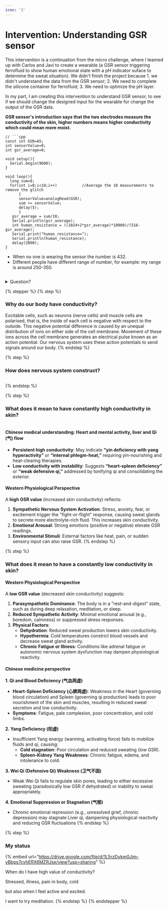 ```yaml
---
icon: '2'
---
```


# Intervention: Understanding GSR sensor

This intervention is a continuation from the micro challenge, where I teamed up with Carlos and Javi to create a wearable (a GSR sensor triggering ferrofluid to show human emotional state with  a pH indicator suface to determine the sweat situation).  We didn't finish the project because 1. we didn't understand the data from the GSR sensor; 2. We need to complete the silicone container for ferrofluid; 3. We need to optimize the pH layer.

In my part, I am creating this intervention to understand GSR sensor, to see if we should change the designed input for the wearable for change the output of the GSR data.

**GSR sensor's introduction says that the two electrodes measure the conductivity of the skin, higher numbers means higher conductivity which could mean more moist.**&#x20;

````
// ```cpp
const int GSR=A5;
int sensorValue=0;
int gsr_average=0;

void setup(){
  Serial.begin(9600);
}

void loop(){
  long sum=0;
  for(int i=0;i<10;i++)           //Average the 10 measurements to remove the glitch
      {
      sensorValue=analogRead(GSR);
      sum += sensorValue;
      delay(5);
      }
   gsr_average = sum/10;
   Serial.println(gsr_average);
   int human_resistance = ((1024+2*gsr_average)*10000)/(516-gsr_average);
   Serial.print("human_resistance=");
   Serial.println(human_resistance);
   delay(2000);
}

````

* When no one is wearing the sensor the number is 432.
* Different people have different range of number, for example: my range is around 250-350.

<figure><img src="../../../.gitbook/assets/Screenshot 2025-02-12 152127.png" alt=""><figcaption></figcaption></figure>

<details>

<summary>Question?</summary>

Does the sensor tell emotion?

Some people always have sweat in hand, Some people don't.

</details>

{% stepper %}
{% step %}
### Why do our body have conductivity?

Excitable cells, such as neurons (nerve cells) and muscle cells are polarised, that is, the inside of each cell is negative with respect to the outside. This negative potential difference is caused by an unequal distribution of ions on either side of the cell membrane. Movement of these ions across the cell membrane generates an electrical pulse known as an action potential. Our nervous system uses these action potentials to send signals around our body.
{% endstep %}

{% step %}
### How does nervous system construct?

<figure><img src="../../../.gitbook/assets/Screenshot 2025-02-12 155135.png" alt=""><figcaption></figcaption></figure>
{% endstep %}

{% step %}
### What does it mean to have constantly high conductivity in skin?

<figure><img src="../../../.gitbook/assets/Screenshot 2025-02-07 113827.png" alt=""><figcaption></figcaption></figure>

#### Chinese medical understanding: Heart and mental activity, liver and Qi  (气) flow

* **Persistent high conductivity**: May indicate **“yin deficiency with yang hyperactivity”** or **“internal phlegm-heat,”** requiring yin-nourishing and heat-clearing therapies.
* **Low conductivity with instability**: Suggests **“heart-spleen deficiency”** or **“weak defensive qi,”** addressed by tonifying qi and consolidating the exterior.

#### **Western Physiological Perspective**

A **high GSR value** (increased skin conductivity) reflects:

1. **Sympathetic Nervous System Activation**: Stress, anxiety, fear, or excitement trigger the "fight-or-flight" response, causing sweat glands to secrete more electrolyte-rich fluid. This increases skin conductivity.
2. **Emotional Arousal**: Strong emotions (positive or negative) elevate GSR readings.
3. **Environmental Stimuli**: External factors like heat, pain, or sudden sensory input can also raise GSR.
{% endstep %}

{% step %}
### What does it mean to have a constantly low conductivity in skin?

#### **Western Physiological Perspective**

A **low GSR value** (decreased skin conductivity) suggests:

1. **Parasympathetic Dominance**: The body is in a "rest-and-digest" state, such as during deep relaxation, meditation, or sleep.
2. **Reduced Sympathetic Activity**: Minimal emotional arousal (e.g., boredom, calmness) or suppressed stress responses.
3. **Physical Factors**:
   * **Dehydration**: Reduced sweat production lowers skin conductivity.
   * **Hypothermia**: Cold temperatures constrict blood vessels and decrease sweat gland activity.
   * **Chronic Fatigue or Illness**: Conditions like adrenal fatigue or autonomic nervous system dysfunction may dampen physiological reactivity.

#### Chinese medicine perspective

**1. Qi and Blood Deficiency (气血两虚)**

* **Heart-Spleen Deficiency (心脾两虚)**: Weakness in the Heart (governing blood circulation) and Spleen (governing qi production) leads to poor nourishment of the skin and muscles, resulting in reduced sweat secretion and low conductivity.
* **Symptoms**: Fatigue, pale complexion, poor concentration, and cold limbs.

**2. Yang Deficiency (阳虚)**

* Insufficient Yang energy (warming, activating force) fails to mobilize fluids and qi, causing:
  * **Cold stagnation**: Poor circulation and reduced sweating (low GSR).
  * **Spleen-Kidney Yang Weakness**: Chronic fatigue, edema, and intolerance to cold.

**3. Wei Qi (Defensive Qi) Weakness (卫气不固)**

* Weak Wei Qi fails to regulate skin pores, leading to either excessive sweating (paradoxically low GSR if dehydrated) or inability to sweat appropriately.

**4. Emotional Suppression or Stagnation (气郁)**

* Chronic emotional repression (e.g., unresolved grief, chronic depression) may stagnate Liver qi, dampening physiological reactivity and reducing GSR fluctuations
{% endstep %}

{% step %}
### My status

{% embed url="https://drive.google.com/file/d/1L5rzDykm0Jim-yBbps7cvhERX6MZRJse/view?usp=sharing" %}

When do I have high value of conductivity?

Stressed, illness, pain in body, cold

but also when I feel active and excited.

I want to try meditation.
{% endstep %}
{% endstepper %}

